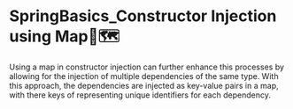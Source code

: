 # SpringBasics_Constructor Injection using Map💉🗺️
Using a map in constructor injection can further enhance this processes by allowing for the injection of multiple dependencies of the same type. With this approach, the dependencies are injected as key-value pairs in a map, with there keys of representing unique identifiers for each dependency.
